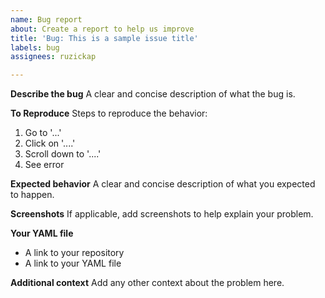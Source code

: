 ```yaml
---
name: Bug report
about: Create a report to help us improve
title: 'Bug: This is a sample issue title'
labels: bug
assignees: ruzickap

---
```


**Describe the bug**
A clear and concise description of what the bug is.

**To Reproduce**
Steps to reproduce the behavior:
1. Go to '...'
2. Click on '....'
3. Scroll down to '....'
4. See error

**Expected behavior**
A clear and concise description of what you expected to happen.

**Screenshots**
If applicable, add screenshots to help explain your problem.

**Your YAML file**
- A link to your repository
- A link to your YAML file

**Additional context**
Add any other context about the problem here.
